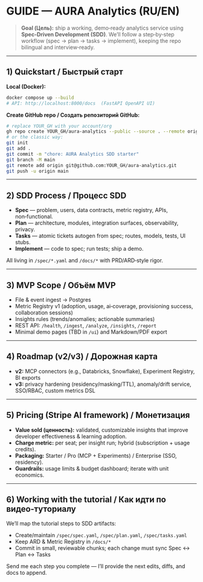 # GUIDE — AURA Analytics (RU/EN)

> **Goal (Цель):** ship a working, demo‑ready analytics service using **Spec‑Driven Development (SDD)**. We’ll follow a step‑by‑step workflow (spec → plan → tasks → implement), keeping the repo bilingual and interview‑ready.

---

## 1) Quickstart / Быстрый старт

**Local (Docker):**
```bash
docker compose up --build
# API: http://localhost:8000/docs  (FastAPI OpenAPI UI)
```

**Create GitHub repo / Создать репозиторий GitHub:**
```bash
# replace YOUR_GH with your account/org
gh repo create YOUR_GH/aura-analytics --public --source . --remote origin --push
# or the classic way:
git init
git add .
git commit -m "chore: AURA Analytics SDD starter"
git branch -M main
git remote add origin git@github.com:YOUR_GH/aura-analytics.git
git push -u origin main
```

---

## 2) SDD Process / Процесс SDD
- **Spec** — problem, users, data contracts, metric registry, APIs, non‑functional.
- **Plan** — architecture, modules, integration surfaces, observability, privacy.
- **Tasks** — atomic tickets autogen from spec; routes, models, tests, UI stubs.
- **Implement** — code to spec; run tests; ship a demo.

All living in `/spec/*.yaml` and `/docs/*` with PRD/ARD‑style rigor.

---

## 3) MVP Scope / Объём MVP
- File & event ingest → Postgres
- Metric Registry v1 (adoption, usage, ai‑coverage, provisioning success, collaboration sessions)
- Insights rules (trends/anomalies; actionable summaries)
- REST API: `/health`, `/ingest`, `/analyze`, `/insights`, `/report`
- Minimal demo pages (TBD in `/ui`) and Markdown/PDF export

---

## 4) Roadmap (v2/v3) / Дорожная карта
- **v2:** MCP connectors (e.g., Databricks, Snowflake), Experiment Registry, BI exports
- **v3:** privacy hardening (residency/masking/TTL), anomaly/drift service, SSO/RBAC, custom metrics DSL

---

## 5) Pricing (Stripe AI framework) / Монетизация
- **Value sold (ценность):** validated, customizable insights that improve developer effectiveness & learning adoption.
- **Charge metric:** per seat; per insight run; hybrid (subscription + usage credits).
- **Packaging:** Starter / Pro (MCP + Experiments) / Enterprise (SSO, residency).
- **Guardrails:** usage limits & budget dashboard; iterate with unit economics.

---

## 6) Working with the tutorial / Как идти по видео‑туториалу
We’ll map the tutorial steps to SDD artifacts:
- Create/maintain `/spec/spec.yaml`, `/spec/plan.yaml`, `/spec/tasks.yaml`
- Keep ARD & Metric Registry in `/docs/*`
- Commit in small, reviewable chunks; each change must sync Spec ↔ Plan ↔ Tasks

Send me each step you complete — I’ll provide the next edits, diffs, and docs to append.
